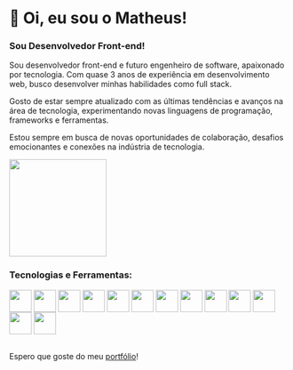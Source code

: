 # :rocket: Oi, eu sou o Matheus!

### Sou Desenvolvedor Front-end!

<!-- Sou desenvolvedor Front-end e trabalho na empresa <a href="https://siteswp.com.br/" target="_blank">SitesWP</a>! -->

Sou desenvolvedor front-end e futuro engenheiro de software, apaixonado por tecnologia. Com quase 3 anos de experiência em desenvolvimento web, busco desenvolver minhas habilidades como full stack.

Gosto de estar sempre atualizado com as últimas tendências e avanços na área de tecnologia, experimentando novas linguagens de programação, frameworks e ferramentas.

Estou sempre em busca de novas oportunidades de colaboração, desafios emocionantes e conexões na indústria de tecnologia.

  <img height="175em" src="https://github-readme-stats.vercel.app/api/top-langs/?username=matheus-curvelo&layout=compact&theme=dracula" />

### Tecnologias e Ferramentas: <br>

<div style="display:inline-block; pointer-events: none;">

<img align="center" src="https://cdn.jsdelivr.net/gh/devicons/devicon@latest/icons/html5/html5-original.svg" width="40" height="40" />

<img align="center" src="https://cdn.jsdelivr.net/gh/devicons/devicon@latest/icons/css3/css3-original.svg" width="40" height="40" />

<img align="center" src="https://cdn.jsdelivr.net/gh/devicons/devicon@latest/icons/javascript/javascript-original.svg" width="40" height="40" />

<img align="center" src="https://cdn.jsdelivr.net/gh/devicons/devicon@latest/icons/typescript/typescript-original.svg" width="40" height="40" />

<img align="center" src="https://cdn.jsdelivr.net/gh/devicons/devicon@latest/icons/bootstrap/bootstrap-original.svg" width="40" height="40" />

<img align="center" src="https://cdn.jsdelivr.net/gh/devicons/devicon@latest/icons/materialui/materialui-original.svg" width="40" height="40" />

<img align="center" src="https://cdn.jsdelivr.net/gh/devicons/devicon@latest/icons/sass/sass-original.svg" width="40" height="40" />

<img align="center" src="https://cdn.jsdelivr.net/gh/devicons/devicon@latest/icons/react/react-original.svg" width="40" height="40" />

<img align="center" src="https://cdn.jsdelivr.net/gh/devicons/devicon@latest/icons/nodejs/nodejs-original-wordmark.svg" width="40" height="40" />

<img align="center" src="https://cdn.jsdelivr.net/gh/devicons/devicon@latest/icons/nextjs/nextjs-original-wordmark.svg" width="40" height="40" />

<img align="center" src="https://cdn.jsdelivr.net/gh/devicons/devicon@latest/icons/github/github-original.svg" width="40" height="40" />

<img align="center" src="https://cdn.jsdelivr.net/gh/devicons/devicon@latest/icons/docker/docker-original-wordmark.svg" width="40" height="40" />

<img align="center" src="https://cdn.jsdelivr.net/gh/devicons/devicon@latest/icons/go/go-original-wordmark.svg" width="40" height="40" />

</div>
<br>

<br>

Espero que goste do meu <a href="https://matheus-curvelo.vercel.app/" target="_blank">portfólio</a>!
